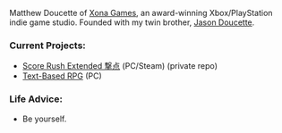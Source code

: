 Matthew Doucette of [Xona Games](https://github.com/XonaGames), an award-winning Xbox/PlayStation indie game studio. Founded with my twin brother, [Jason Doucette](https://github.com/JDoucette).
### Current Projects:
- [Score Rush Extended 撃点](http://xona.com/scorerush/) (PC/Steam) (private repo)
- [Text-Based RPG](https://github.com/Xonatron/TextBasedRPG) (PC)
### Life Advice:
- Be yourself.

<!--
**Xonatron/Xonatron** is a ✨ _special_ ✨ repository because its `README.md` (this file) appears on your GitHub profile.

Here are some ideas to get you started:

- 🔭 I’m currently working on ...
- 🌱 I’m currently learning ...
- 👯 I’m looking to collaborate on ...
- 🤔 I’m looking for help with ...
- 💬 Ask me about ...
- 📫 How to reach me: ...
- 😄 Pronouns: ...
- ⚡ Fun fact: ...
-->
